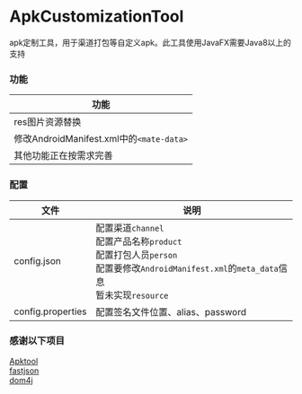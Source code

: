 # ApkCustomizationTool
apk定制工具，用于渠道打包等自定义apk。此工具使用JavaFX需要Java8以上的支持

### 功能
|功能|
|----|
|res图片资源替换|
|修改AndroidManifest.xml中的`<mate-data>`|
|其他功能正在按需求完善|

### 配置
|文件|说明|
|----|----|
|config.json|配置渠道`channel`<br>配置产品名称`product`<br>配置打包人员`person`<br>配置要修改`AndroidManifest.xml`的`meta_data`信息<br>暂未实现`resource`|
|config.properties|配置签名文件位置、alias、password|

### 感谢以下项目
[Apktool](http://ibotpeaches.github.io/Apktool/)<br>
[fastjson](https://github.com/alibaba/fastjson)<br>
[dom4j]()
